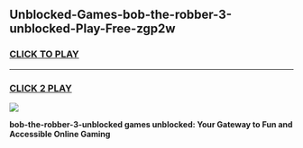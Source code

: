 
## Unblocked-Games-bob-the-robber-3-unblocked-Play-Free-zgp2w
<h3>
<a href="https://premium76.site?title=bob-the-robber-3-unblocked&ref=10A">CLICK TO PLAY</a></h3>
<hr>

<h3>
<a href="https://premium76.site?title=bob-the-robber-3-unblocked&ref=10A">CLICK 2 PLAY</a>
  
</h3>

<a href="https://premium76.site?title=bob-the-robber-3-unblocked&ref=10A"><img src="https://clearcache.store/games.png"></a>


**bob-the-robber-3-unblocked games unblocked: Your Gateway to Fun and Accessible Online Gaming**
